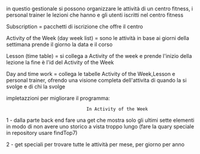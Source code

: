 in questio gestionale si possono organizzare le attività di un centro fitness, i personal trainer le lezioni che hanno e gli utenti iscritti nel centro fitness

Subscription = pacchetti di iscrizione che offre il centro

Activity of the Week (day week list) = sono le attività in base ai giorni della settimana
prende il giorno la data e il corso

Lesson (time table) = si collega a Activity of the week e prende l'inizio della lezione la fine è l'id del Activity of the Week

Day and time work = collega le tabelle Activity of the Week,Lesson e personal trainer, ofrendo una visione completa dell'attivita di quando la si svolge e di chi la svolge

impletazzioni per migliorare il programma:

                                  In Activity of the Week
1 - dalla parte back end fare una get che mostra solo gli ultimi sette elementi in modo di non avere uno storico a vista troppo lungo (fare la quary speciale in repository usare findTop7)

2 - get speciali per trovare tutte le attività per mese, per giorno per anno
